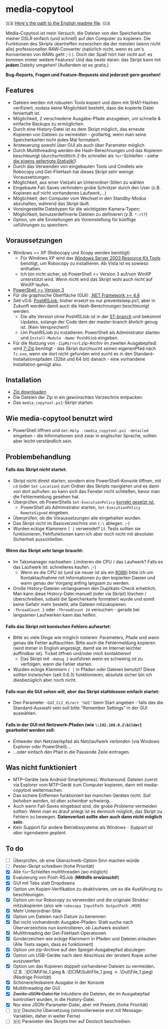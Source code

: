 # media-copytool
:uk: [Here's the path to the English readme file](https://github.com/flolilo/media-copytool/blob/master/README.md). :uk:

Media-Copytool ist mein Versuch, die Dateien von den Speicherkarten meiner DSLR einfach (und schnell) auf den Computer zu kopieren. Die Funktionen des Skripts übertreffen inzwischen die der meisten (wenn nicht alle) professionellen RAW-Converter (natürlich nicht, wenn es um's Konvertieren von RAWs geht ;-) ). Doch der Spaß hört hier nicht auf: es kommen immer weitere Features! Und das beste daran: das Skript kann mit **jedem** Dateity umgehen! (Außerdem ist es gratis.)


**Bug-Reports, Fragen und Feature-Requests sind jederzeit gern gesehen!**

## Features
- Dateien werden mit robusten Tools kopiert und dann mit SHA1-Hashes verifiziert, sodass keine Möglichkeit besteht, dass die kopierte Datei fehlerhaft ist.
- Möglichkeit, 2 verschiedene Ausgabe-Pfade anzugeben, um schnelle & einfache Backups zu ermöglichen.
- Durch eine History-Datei ist es dem Skript möglich, das erneute Kopieren von Dateien zu vermeiden - großartig, wenn man seine Speicherkarten nicht jedes Mal formatiert.
- Ansteuerung sowohl über GUI als auch über Parameter möglich
- Durch Multithreading werden die Hash-Berechnungen und das Kopieren beschleunigt (durchschnittlich 2-8x schneller als `for`-Schleifen - siehe [die eigens gefertigte Statistik!](https://github.com/flolilo/media-copytool/blob/master/Stats/Stats.md))
- Durch das Verwenden von eingebauten Tools und Cmdlets wie Robocopy und Get-FileHash hat dieses Skript sehr wenige Voraussetzungen.
- Möglichkeit, aus einer Vielzahl an Unterordner-Stilen zu wählen
- Eingebaute Fail-Saves verhindern grobe Schnitzer durch den User (z.B. Kopieren auf nicht vorhandenes Laufwerk,...)
- Möglichkeit, den Computer vom Wechsel in den Standby-Modus abzuhalten, während das Skript läuft.
- Voreingestellte Dateitypen für die wichtigsten Kamera-Typen; Möglichkeit, benutzerdefinierte Dateien zu definieren (z.B. `*.rtf`)
- Option, um alle Einstellungen als Voreinstellung für künftige usführungen zu speichern.

## Voraussetzungen
- Windows >= XP (Robocopy und Xcopy werden benötigt)
    - Für Windows XP wird das [Windows Server 2003 Resource Kit Tools](https://www.microsoft.com/de-de/download/details.aspx?id=17657) benötigt, um Robocopy zu installieren. Ab Vista ist es sowieso enthalten.
    - Ich bin nicht sicher, ob PowerShell >= Version 3 auf/von WinXP unterstützt wird. Wenn nicht wird das Skript wohl auch nicht auf WinXP laufen.
- [PowerShell >= Version 3](https://www.microsoft.com/en-us/download/details.aspx?id=50395)
- Für die graphische Oberfläche (GUI): [.NET Framework >= 4.6](https://www.microsoft.com/de-DE/download/details.aspx?id=55170)
- Seit v0.6: [PoshRSJob](https://github.com/proxb/PoshRSJob); bisher ersetzt es nur preventsleep.ps1, aber in Zukunft werden damit auch die Hash-Berechnungen beschleunigt werden.
    - Die alte Version ohne PoshRSJob ist in der [ST-branch](https://github.com/flolilo/media-copytool/archive/0.5---without-RSJob.zip) und bekommt Updates, solange der Code dem der master-branch ähnlich genug ist. (Kein Versprechen!)
    - Um PoshRSJob zu installieren: PowerShell als Administrator starten und `Install-Module -Name PoshRSJob` eingeben.
- Für die Nutzung von `-ZipMirror`(.zip-Archiv im zweiten Ausgabepfad) wird [7-Zip](http://www.7-zip.org/) benötigt - das Skript durchsucht seinen eigenenPfad nach `7z.exe`, wenn sie dort nicht gefunden wird sucht es in den Standard-Installationspfaden (32bit und 64 bit) danach - eine vorhandene Installation genügt also.

## Installation
- [Zip downloaden](https://github.com/flolilo/media-copytool/archive/master.zip)
- Die Dateien der Zip in ein gewünschtes Verzeichnis entpacken
- Das `media_copytool.ps1`-Skript starten.

## Wie media-copytool benutzt wird
- PowerShell öffnen und `Get-Help .\media_copytool.ps1 -detailed` eingeben - die Informationen sind zwar in englischer Sprache, sollten aber leicht verständlich sein.

## Problembehandlung
#### Falls das Skript nicht startet:
- Skript nicht direkt starten, sondern eine PowerShell-Konsole öffnen, mit `cd` (oder `Set-Location`) zum Ordner des Skripts navigieren und es dann von dort aufrufen: so kann sich das Fenster nicht schließen, bevor man die Fehlermeldung gesehen hat.
- Überprüfen, ob PowerShells `Set-ExecutionPolicy` [korrekt gesetzt ist](https://superuser.com/a/106363/703240),
    - PowerShell als Administrator starten, `Set-ExecutionPolicy RemoteSigned` eingeben.
- Überprüfen, ob die Voraussetzungen alle eingehalten wurden.
- Das Skript nicht im Basisverzeichnis von `C:\` ablegen. ;-)
- Wurden eckige Klammern `[ ]` verwendet? Lt. Tests sollten sie funktionieren, Fehlfunktionen kann ich aber noch nicht mit absoluter Sicherheit ausschließen.

#### Wenn das Skript sehr lange braucht:
- Im Taksmanager nachsehen: Limitieren die CPU / das Laufwerk? Falls es das Laufwerk ist: schnelleres kaufen. ;-)
    - Wenn es die CPU ist (und sie neuer ist als ein [8086](https://de.wikipedia.org/wiki/8086)) bitte ich um Kontaktaufnahme mit Informationen zu den kopierten Daeien und wann genau der Vorgang anfing langsam zu werden.
- Große History-Dateien verlangsamen den Duplikats-Check erheblich. Man kann diese History-Datei manuell (oder via Skript) löschen / überschreiben, sobald die Speicherkarte formatiert wurde und somit keine Gefahr mehr besteht, alte Dateien mitzukopieren.
- `-ThreadCount 2` oder `-ThreadCount 24` versuchen - gerade bei langsamen Laufwerken kann das helfen.

#### Falls das Skript mit komischen Fehlern aufwartet:
- Bitte so viele Dinge wie möglich notieren: Parameters, Pfade und wann genau die Fehler auftauchten. Bitte auch die Fehlermeldung kopieren (wird immer in English angezeigt, damit sie im Internet leichter auffindbar ist). Ticket öffnen und/oder mich kontaktieren!
    - Das Skript mit `-debug 2` ausführen wenn es schwierig ist zu verfolgen, wann die Fehler starten.
- Wurden eckige Klammern `[ ]` in Pfaden oder Dateien benutzt? Diese sollten inzwischen (seit 0.6.3) funktionieren, absolute sicher bin ich diesbezüglich aber noch nicht.

#### Falls man die GUI sehen will, aber das Skript stattdessen einfach startet:
- Den Parameter `-GUI_CLI_direct "GUI"` beim Start angeben - falls das die Standard-Auswahl sein soll bitte "Remember Settings" in der GUI auswählen.

#### Falls in der GUI mit Netzwerk-Pfaden (wie `\\192.168.0.2\bilder`) gearbeitet werden soll:
- Entweder den Netzwerkpfad als Netzlaufwerk verbinden (via Windows Explorer oder PowerShell)...
- ...oder einfach den Pfad in die Passende Zeile eintragen.

## Was nicht funktioniert
- MTP-Geräte (wie Android-Smartphones). Workaround: Dateien zuerst via Explorer vom MTP-Gerät zum Computer kopieren, dann mit media-copytool weitermachen.
- Das sichere Entfernen funktioniert bei manchen Geräten nicht. *Soll behoben werden, ist aber scheinbar schwierig.*
- Auch wenn Fail-Saves eingebaut sind, die grobe Probleme vermeiden sollten: Wenn man es drauf anlegt ist es dennoch möglich, das Skript zu Fehlern zu bewegen. **Datenverlust sollte aber auch dann nicht möglich sein**.
- Kein Support für andere Betriebssysteme als Windows *- Support ist aber irgendwann geplant*.

## To do
- [ ] Überprüfen, ob eine Überschreib-Option Sinn machen würde
- [ ] Pester-Skript schreiben (hohe Priorität)
- [x] Alle `for`-Schleifen multithreaden (wo möglich)
- [x] Evaluierung von Posh-RSJob (**Mithilfe erwünscht!**)
- [x] GUI mit Tabs statt Dropdowns
- [x] Option um Kopien-Verifikation zu deaktivieren, um so die Ausführung zu beschleunigen.
- [x] Option um nur Robocopy zu verwenden und die originale Struktur mitzukopieren (also wie `robocopy InputPath OutputPath /MIR`)
- [x] Mehr Unterordner-Stile
- [x] Option um Dateien nach Datum zu benennen
- [x] Bei nicht vorhandendn Ausgabe-Pfaden: Statt suche nach Überverzeichnis nun kontrollieren, ob Laufwerk existiert
- [x] Multithreading der Get-FileHash Operationen
- [x] Sonderzeichen wie eckige Klammern in Pfaden und Dateien erlauben (Alle Tests sagen, dass es funktioniert)
- [x] Option um zip-Archive auf den Spiegel-Ausgabepfad abzulegen
- [x] Option um USB-Geräte nach dem Abschluss der (ersten) Kopie sicher auszuwerfen
- [x] Option um das Kopieren doppelt vorhandener Dateien zu vermeiden. (Z.B. .\DCIM\File_1.jpeg & .\DCIM\Sub\File_1.jpeg -> .\Out\File_1.jpeg) (Niedrige Priorität)
- [x] Schönere/lesbarere Ausgabe in der Konsole
- [x] Multithreading der GUI
- [x] ~~Zweite JSON-Datei für~~ Inkuldiere die Dateien, die im Ausgabepfad kontrolliert wurden, in die History-Datei.
- [x] Nur eine JSON-Parameter-Datei, aber mit Presets (hohe Priorität)
- [ ] :de: Deutsche Übersetzung (sinnvollerweise erst mit Message-Variablen, daher in weiter Ferne)
- [ ] :de: Parameter des Skripts hier auf Deutsch beschreiben.

